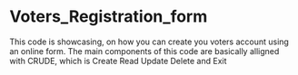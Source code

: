 # Voters_Registration_form
 This code is showcasing, on how you can create you voters account using an online form.  The main components of this code are basically alligned with CRUDE, which is Create Read Update Delete and Exit
